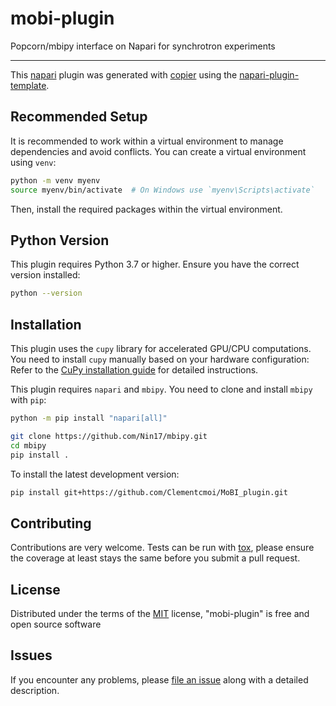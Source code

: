 # mobi-plugin

Popcorn/mbipy interface on Napari for synchrotron experiments

----------------------------------

This [napari] plugin was generated with [copier] using the [napari-plugin-template].

<!--
Don't miss the full getting started guide to set up your new package:
https://github.com/napari/napari-plugin-template#getting-started

and review the napari docs for plugin developers:
https://napari.org/stable/plugins/index.html
-->

## Recommended Setup

It is recommended to work within a virtual environment to manage dependencies and avoid conflicts. You can create a virtual environment using `venv`:

```bash
python -m venv myenv
source myenv/bin/activate  # On Windows use `myenv\Scripts\activate`
```

Then, install the required packages within the virtual environment.

## Python Version

This plugin requires Python 3.7 or higher. Ensure you have the correct version installed:

```bash
python --version
```

## Installation

This plugin uses the `cupy` library for accelerated GPU/CPU computations. You need to install `cupy` manually based on your hardware configuration:
Refer to the [CuPy installation guide](https://docs.cupy.dev/en/stable/install.html) for detailed instructions.

This plugin requires `napari` and `mbipy`. You need to clone and install `mbipy` with `pip`:

```bash
python -m pip install "napari[all]"
```

```bash
git clone https://github.com/Nin17/mbipy.git
cd mbipy
pip install .
```

To install the latest development version:

```bash
pip install git+https://github.com/Clementcmoi/MoBI_plugin.git
```
## Contributing

Contributions are very welcome. Tests can be run with [tox], please ensure
the coverage at least stays the same before you submit a pull request.

## License

Distributed under the terms of the [MIT] license,
"mobi-plugin" is free and open source software

## Issues

If you encounter any problems, please [file an issue] along with a detailed description.

[napari]: https://github.com/napari/napari
[copier]: https://copier.readthedocs.io/en/stable/
[@napari]: https://github.com/napari
[MIT]: http://opensource.org/licenses/MIT
[BSD-3]: http://opensource.org/licenses/BSD-3-Clause
[GNU GPL v3.0]: http://www.gnu.org/licenses/gpl-3.0.txt
[GNU LGPL v3.0]: http://www.gnu.org/licenses/lgpl-3.0.txt
[Apache Software License 2.0]: http://www.apache.org/licenses/LICENSE-2.0
[Mozilla Public License 2.0]: https://www.mozilla.org/media/MPL/2.0/index.txt
[napari-plugin-template]: https://github.com/napari/napari-plugin-template

[file an issue]: https://github.com/Clementcmoi/mobi-plugin/issues

[napari]: https://github.com/napari/napari
[tox]: https://tox.readthedocs.io/en/latest/
[pip]: https://pypi.org/project/pip/
[PyPI]: https://pypi.org/
````
